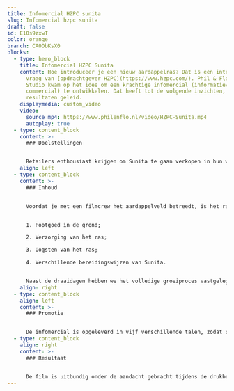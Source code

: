 ```yaml
---
title: Infomercial HZPC sunita
slug: Infomercial hzpc sunita
draft: false
id: E10s9zxwT
color: orange
branch: CA0ObKsX0
blocks:
  - type: hero_block
    title: Infomercial HZPC Sunita
    content: Hoe introduceer je een nieuw aardappelras? Dat is een interessante
      vraag van [opdrachtgever HZPC](https://www.hzpc.com/). Phil & Flo Creative
      Studio kwam op het idee om een krachtige infomercial (informatieve
      commercial) te ontwikkelen. Dat heeft tot de volgende inzichten, aanpak en
      resultaten geleid.
    displaymedia: custom_video
    video:
      source_mp4: https://www.philenflo.nl/video/HZPC-Sunita.mp4
      autoplay: true
  - type: content_block
    content: >-
      ### Doelstellingen


      Retailers enthousiast krijgen om Sunita te gaan verkopen in hun winkels. Daarnaast is de film bedoeld om boeren te informeren over het aardappelras wat ze onder de grond krijgen of hebben.
    align: left
  - type: content_block
    content: >-
      ### Inhoud


      Voordat je met een filmcrew het aardappelveld betreedt, is het raadzaam om zorgvuldig na te denken over het verhaal dat je wilt vertellen. Het volledige ontwikkelingsproces van de Sunita aardappel moest visueel worden gemaakt. In totaal zijn er daarom vier dagen gefilmd:


      1. Pootgoed in de grond;

      2. Verzorging van het ras;

      3. Oogsten van het ras;

      4. Verschillende bereidingswijzen van Sunita.


      Naast de draaidagen hebben we het volledige groeiproces vastgelegd met een speciale camera die drie maanden non-stop heeft gedraaid in weer en wind. Dit heeft prachtige beelden opgeleverd waarvan een timelapse is gemaakt. Alle beelden samen zijn gemonteerd onder een voice-over verhaal, ingesproken door een professionele voice-over actrice. Bij deze videoproductie is gekozen voor een vriendelijke, jonge en frisse vrouwenstem, om goed aan te sluiten bij de vrouwelijke identiteit van dit aardappelras. In 1,5 minuut neemt de film je mee in de wereld van Sunita.
    align: right
  - type: content_block
    align: left
    content: >-
      ### Promotie


      De infomercial is opgeleverd in vijf verschillende talen, zodat Sunita internationaal gepresenteerd kan worden. Dit gebeurt via online kanalen als [YouTube](https://www.freshtv.nl/youtube-marketing/), [Facebook](https://www.freshtv.nl/facebook-video-marketing/) en de website. Ook nemen de salesmanagers de video mee ter ondersteuning tijdens hun gesprekken met retailers.
  - type: content_block
    align: right
    content: >-
      ### Resultaat


      De film is uitbundig onder de aandacht gebracht tijdens de drukbezochte Potato Days van HZPC. Van zowel de opdrachtgever als hun bezoekers hebben wij positieve feedback mogen ontvangen. Verder wordt de video komend jaar actief ingezet om eerder beschreven doelstellingen te halen.
---
```

